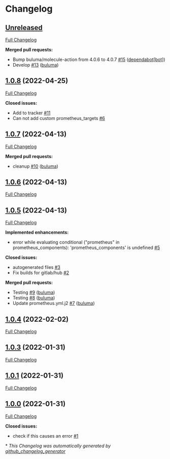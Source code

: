 # Changelog

## [Unreleased](https://github.com/buluma/ansible-role-prometheus/tree/HEAD)

[Full Changelog](https://github.com/buluma/ansible-role-prometheus/compare/1.0.8...HEAD)

**Merged pull requests:**

- Bump buluma/molecule-action from 4.0.6 to 4.0.7 [\#15](https://github.com/buluma/ansible-role-prometheus/pull/15) ([dependabot[bot]](https://github.com/apps/dependabot))
- Develop [\#13](https://github.com/buluma/ansible-role-prometheus/pull/13) ([buluma](https://github.com/buluma))

## [1.0.8](https://github.com/buluma/ansible-role-prometheus/tree/1.0.8) (2022-04-25)

[Full Changelog](https://github.com/buluma/ansible-role-prometheus/compare/1.0.7...1.0.8)

**Closed issues:**

- Add to tracker [\#11](https://github.com/buluma/ansible-role-prometheus/issues/11)
- Can not add custom prometheus\_targets [\#6](https://github.com/buluma/ansible-role-prometheus/issues/6)

## [1.0.7](https://github.com/buluma/ansible-role-prometheus/tree/1.0.7) (2022-04-13)

[Full Changelog](https://github.com/buluma/ansible-role-prometheus/compare/1.0.6...1.0.7)

**Merged pull requests:**

- cleanup [\#10](https://github.com/buluma/ansible-role-prometheus/pull/10) ([buluma](https://github.com/buluma))

## [1.0.6](https://github.com/buluma/ansible-role-prometheus/tree/1.0.6) (2022-04-13)

[Full Changelog](https://github.com/buluma/ansible-role-prometheus/compare/1.0.5...1.0.6)

## [1.0.5](https://github.com/buluma/ansible-role-prometheus/tree/1.0.5) (2022-04-13)

[Full Changelog](https://github.com/buluma/ansible-role-prometheus/compare/1.0.4...1.0.5)

**Implemented enhancements:**

- error while evaluating conditional \("prometheus" in prometheus\_components\): 'prometheus\_components' is undefined [\#5](https://github.com/buluma/ansible-role-prometheus/issues/5)

**Closed issues:**

- autogenerated files [\#3](https://github.com/buluma/ansible-role-prometheus/issues/3)
- Fix builds for gitlab/hub [\#2](https://github.com/buluma/ansible-role-prometheus/issues/2)

**Merged pull requests:**

- Testing [\#9](https://github.com/buluma/ansible-role-prometheus/pull/9) ([buluma](https://github.com/buluma))
- Testing [\#8](https://github.com/buluma/ansible-role-prometheus/pull/8) ([buluma](https://github.com/buluma))
- Update prometheus.yml.j2 [\#7](https://github.com/buluma/ansible-role-prometheus/pull/7) ([buluma](https://github.com/buluma))

## [1.0.4](https://github.com/buluma/ansible-role-prometheus/tree/1.0.4) (2022-02-02)

[Full Changelog](https://github.com/buluma/ansible-role-prometheus/compare/1.0.3...1.0.4)

## [1.0.3](https://github.com/buluma/ansible-role-prometheus/tree/1.0.3) (2022-01-31)

[Full Changelog](https://github.com/buluma/ansible-role-prometheus/compare/1.0.1...1.0.3)

## [1.0.1](https://github.com/buluma/ansible-role-prometheus/tree/1.0.1) (2022-01-31)

[Full Changelog](https://github.com/buluma/ansible-role-prometheus/compare/1.0.0...1.0.1)

## [1.0.0](https://github.com/buluma/ansible-role-prometheus/tree/1.0.0) (2022-01-31)

[Full Changelog](https://github.com/buluma/ansible-role-prometheus/compare/741e0179db1cd8b7ef2e67623ca150d758048251...1.0.0)

**Closed issues:**

- check if this causes an error [\#1](https://github.com/buluma/ansible-role-prometheus/issues/1)



\* *This Changelog was automatically generated by [github_changelog_generator](https://github.com/github-changelog-generator/github-changelog-generator)*
